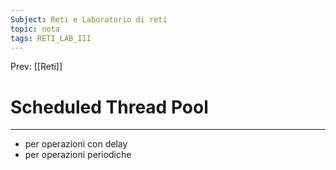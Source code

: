 ```yaml
---
Subject: Reti e Laboratorio di reti
topic: nota
tags: RETI_LAB_III
---
```


Prev: [[Reti]]

# Scheduled Thread Pool
---

- per operazioni con delay
- per operazioni periodiche 
